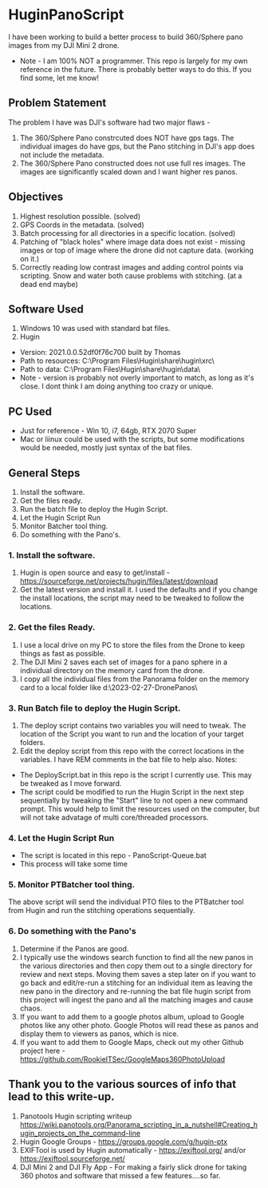 # HuginPanoScript
I have been working to build a better process to build 360/Sphere pano images from my DJI Mini 2 drone.  
- Note - I am 100% NOT a programmer.  This repo is largely for my own reference in the future.  There is probably better ways to do this.  If you find some, let me know!


## Problem Statement
The problem I have was DJI's software had two major flaws - 
1. The 360/Sphere Pano constrcuted does NOT have gps tags.  The individual images do have gps, but the Pano stitching in DJI's app does not include the metadata.
2. The 360/Sphere Pano constructed does not use full res images.  The images are significantly scaled down and I want higher res panos.  


## Objectives
1. Highest resolution possible.  (solved)
2. GPS Coords in the metadata.  (solved)
3. Batch processing for all directories in a specific location.  (solved)
4. Patching of "black holes" where image data does not exist - missing images or top of image where the drone did not capture data. (working on it.)
5. Correctly reading low contrast images and adding control points via scripting.  Snow and water both cause problems with stitching.  (at a dead end maybe)


## Software Used
1. Windows 10 was used with standard bat files. 
2. Hugin
  - Version: 2021.0.0.52df0f76c700 built by Thomas
  - Path to resources: C:\Program Files\Hugin\share\hugin\xrc\
  - Path to data: C:\Program Files\Hugin\share\hugin\data\
  - Note - version is probably not overly important to match, as long as it's close.  I dont think I am doing anything too crazy or unique.  


## PC Used 
 - Just for reference - Win 10, i7, 64gb, RTX 2070 Super
 - Mac or liinux could be used with the scripts, but some modifications would be needed, mostly just syntax of the bat files.  


## General Steps
1. Install the software.
2. Get the files ready.
3. Run the batch file to deploy the Hugin Script.
4. Let the Hugin Script Run
5. Monitor Batcher tool thing.
6. Do something with the Pano's.


### 1. Install the software.
1. Hugin is open source and easy to get/install - https://sourceforge.net/projects/hugin/files/latest/download
2. Get the latest version and install it.  I used the defaults and if you change the install locations, the script may need to be tweaked to follow the locations. 

### 2. Get the files Ready.
1. I use a local drive on my PC to store the files from the Drone to keep things as fast as possible.
2. The DJI Mini 2 saves each set of images for a pano sphere in a individual directory on the memory card from the drone.  
3. I copy all the individual files from the Panorama folder on the memory card to a local folder like d:\2023-02-27-DronePanos\


### 3. Run Batch file to deploy the Hugin Script.
1. The deploy script contains two variables you will need to tweak.  The location of the Script you want to run and the location of your target folders.
2. Edit the deploy script from this repo with the correct locations in the variables.  I have REM comments in the bat file to help also.
Notes:
  - The DeployScript.bat in this repo is the script I currently use.  This may be tweaked as I move forward.
  - The script could be modified to run the Hugin Script in the next step sequentially by tweaking the "Start" line to not open a new command prompt.  This would help to limit the resources used on the computer, but will not take advatage of multi core/threaded processors.  


### 4. Let the Hugin Script Run
  - The script is located in this repo - PanoScript-Queue.bat
  - This process will take some time 
  

### 5. Monitor PTBatcher tool thing.
The above script will send the individual PTO files to the PTBatcher tool from Hugin and run the stitching operations sequentially.

### 6. Do something with the Pano's
1. Determine if the Panos are good.  
2. I typically use the windows search function to find all the new panos in the various directories and then copy them out to a single directory for review and next steps.  Moving them saves a step later on if you want to go back and edit/re-run a stitching for an individual item as leaving the new pano in the directory and re-running the bat file hugin script from this project will ingest the pano and all the matching images and cause chaos.  
3. If you want to add them to a google photos album, upload to Google photos like any other photo.  Google Photos will read these as panos and display them to viewers as panos, which is nice.
4. If you want to add them to Google Maps, check out my other Github project here - https://github.com/RookieITSec/GoogleMaps360PhotoUpload




## Thank you to the various sources of info that lead to this write-up.
1. Panotools Hugin scripting writeup https://wiki.panotools.org/Panorama_scripting_in_a_nutshell#Creating_hugin_projects_on_the_command-line
2. Hugin Google Groups - https://groups.google.com/g/hugin-ptx
3. EXIFTool is used by Hugin automatically - https://exiftool.org/ and/or https://exiftool.sourceforge.net/
4. DJI Mini 2 and DJI Fly App - For making a fairly slick drone for taking 360 photos and software that missed a few features....so far.  

